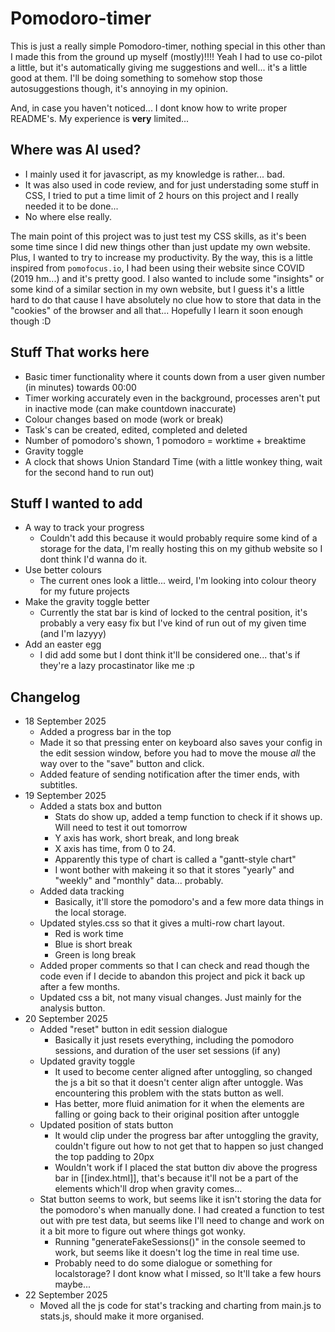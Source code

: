 # Pomodoro-timer

This is just a really simple Pomodoro-timer, nothing special in this other than I made this from the ground up myself (mostly)!!!!
Yeah I had to use co-pilot a little, but it's automatically giving me suggestions and well... it's a little good at them. I'll be doing something to somehow stop those autosuggestions though, it's annoying in my opinion.

And, in case you haven't noticed... I dont know how to write proper README's. My experience is **very** limited...

## Where was AI used?

- I mainly used it for javascript, as my knowledge is rather... bad.
- It was also used in code review, and for just understading some stuff in CSS, I tried to put a time limit of 2 hours on this project and I really needed it to be done...
- No where else really.

The main point of this project was to just test my CSS skills, as it's been some time since I did new things other than just update my own website. Plus, I wanted to try to increase my productivity.
By the way, this is a little inspired from ```pomofocus.io```, I had been using their website since COVID (2019 hm...) and it's pretty good. I also wanted to include some "insights" or some kind of a similar section in my own website, but I guess it's a little hard to do that cause I have absolutely no clue how to store that data in the "cookies" of the browser and all that... Hopefully I learn it soon enough though :D

## Stuff That works here

- Basic timer functionality where it counts down from a user given number (in minutes) towards 00:00
- Timer working accurately even in the background, processes aren't put in inactive mode (can make countdown inaccurate)
- Colour changes based on mode (work or break)
- Task's can be created, edited, completed and deleted
- Number of pomodoro's shown, 1 pomodoro = worktime + breaktime
- Gravity toggle
- A clock that shows Union Standard Time (with a little wonkey thing, wait for the second hand to run out)

## Stuff I wanted to add

- A way to track your progress
  - Couldn't add this because it would probably require some kind of a storage for the data, I'm really hosting this on my github website so I dont think I'd wanna do it.
- Use better colours
  - The current ones look a little... weird, I'm looking into colour theory for my future projects
- Make the gravity toggle better
  - Currently the stat bar is kind of locked to the central position, it's probably a very easy fix but I've kind of run out of my given time (and I'm lazyyy)
- Add an easter egg
  - I did add some but I dont think it'll be considered one... that's if they're a lazy procastinator like me :p

## Changelog

- 18 September 2025
  - Added a progress bar in the top
  - Made it so that pressing enter on keyboard also saves your config in the edit session window, before you had to move the mouse *all* the way over to the "save" button and click.
  - Added feature of sending notification after the timer ends, with subtitles.
- 19 September 2025
  - Added a stats box and button
    - Stats do show up, added a temp function to check if it shows up. Will need to test it out tomorrow
    - Y axis has work, short break, and long break
    - X axis has time, from 0 to 24.
    - Apparently this type of chart is called a "gantt-style chart"
    - I wont bother with makeing it so that it stores "yearly" and "weekly" and "monthly" data... probably.
  - Added data tracking
    - Basically, it'll store the pomodoro's and a few more data things in the local storage.
  - Updated styles.css so that it gives a multi-row chart layout.
    - Red is work time
    - Blue is short break
    - Green is long break
  - Added proper comments so that I can check and read though the code even if I decide to abandon this project and pick it back up after a few months.
  - Updated css a bit, not many visual changes. Just mainly for the analysis button.
- 20 September 2025
  - Added "reset" button in edit session dialogue
    - Basically it just resets everything, including the pomodoro sessions, and duration of the user set sessions (if any)
  - Updated gravity toggle
    - It used to become center aligned after untoggling, so changed the js a bit so that it doesn't center align after untoggle. Was encountering this problem with the stats button as well.
    - Has better, more fluid animation for it when the elements are falling or going back to their original position after untoggle
  - Updated position of stats button
    - It would clip under the progress bar after untoggling the gravity, couldn't figure out how to not get that to happen so just changed the top padding to 20px
    - Wouldn't work if I placed the stat button div above the progress bar in [[index.html]], that's because it'll not be a part of the elements which'll drop when gravity comes...
  - Stat button seems to work, but seems like it isn't storing the data for the pomodoro's when manually done. I had created a function to test out with pre test data, but seems like I'll need to change and work on it a bit more to figure out where things got wonky. 
    - Running "generateFakeSessions()" in the console seemed to work, but seems like it doesn't log the time in real time use.
    - Probably need to do some dialogue or something for localstorage? I dont know what I missed, so It'll take a few hours maybe...
- 22 September 2025
  - Moved all the js code for stat's tracking and charting from main.js to stats.js, should make it more organised.
